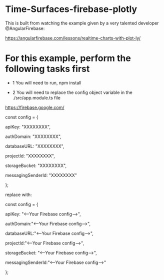 # Time-Surfaces-firebase-plotly

This is built from watching the example given by a very talented developer @AngularFirebase:

https://angularfirebase.com/lessons/realtime-charts-with-plot-ly/


# For this example, perform the following tasks first 
- 1 You will need to run, npm install

- 2 You will need to replace the config object variable in the ./src/app.module.ts file

https://firebase.google.com/


const config = {

  apiKey: "XXXXXXXX",
  
  authDomain: "XXXXXXXX",
  
  databaseURL: "XXXXXXXX",
  
  projectId: "XXXXXXXX",
  
  storageBucket: "XXXXXXXX",
  
  messagingSenderId: "XXXXXXXX"
  
};

replace with:

const config = {

  apiKey: "<--Your Firebase config-->",
  
  authDomain:"<--Your Firebase config-->",
  
  databaseURL:"<--Your Firebase config-->",
  
  projectId:"<--Your Firebase config-->",
  
  storageBucket: "<--Your Firebase config-->",
  
  messagingSenderId:"<--Your Firebase config-->"
  
};

